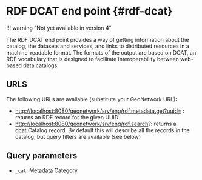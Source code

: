 # RDF DCAT end point {#rdf-dcat}

!!! warning "Not yet available in version 4"

The RDF DCAT end point provides a way of getting information about the catalog, the datasets and services, and links to distributed resources in a machine-readable format. The formats of the output are based on DCAT, an RDF vocabulary that is designed to facilitate interoperability between web-based data catalogs.

## URLS

The following URLs are available (substitute your GeoNetwork URL):

-   <http://localhost:8080/geonetwork/srv/eng/rdf.metadata.get?uuid=> : returns an RDF record for the given UUID
-   <http://localhost:8080/geonetwork/srv/eng/rdf.search>?: returns a dcat:Catalog record. By default this will describe all the records in the catalog, but query filters are available (see below)

## Query parameters

-   `_cat`: Metadata Category
